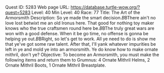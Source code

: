Quest ID: 5283
Web page URL: https://database.turtle-wow.org/?quest=5283
Level: 40
Min Level: 40
Race: 77
Title: The Art of the Armorsmith
Description: So ye made the smart decision.$B$BThere ain't no love lost betwixt me an old Ironus here. That good for nothing toy maker knows who the true craftsmen round here be.$B$BThe truly great wars are won with a good defense. When it be go time, no offense is gonna be helping ye out.$B$BRight, so let's get to work. All ye need to do is show me that ye've got some raw talent. After that, I'll yank whatever impurities be left in ye and mold ye into an armorsmith. Ye do know how to make ornate mithril, don't ye?
Objective: To become an Armorsmith, you must make the following items and return them to Grumnus: 4 Ornate Mithril Helms, 2 Ornate Mithril Boots, 1 Ornate Mithril Breastplate.
